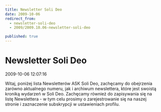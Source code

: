 ```yaml
---
title: Newsletter Soli Deo
date: 2009-10-06
redirect_from: 
  - newsletter-soli-deo
  - 2009/2009.10.06-newsletter-soli-deo

published: true
---
```




# Newsletter Soli Deo

<time>2009-10-06 12:07:16</time>


Witaj, poniżej lista Newsletterów ASK Soli Deo, zachęcamy do obejrzenia zarówno aktualnego numeru, jak i archiwum newslettera, które jest swoistą kroniką wydarzeń w Soli Deo. Zachęcamy również do zapisywania się na listę Newslettera - w tym celu prosimy o zarejestrowanie się na naszej stronie i zaznaczenie subskrypcji w ustawieniach profilu.


<!--CONTENT FROM OLD SERVER (jos before 2013): 
Witaj, poniżej lista Newsletterów ASK Soli Deo, zachęcamy do obejrzenia zarówno aktualnego numeru, jak i archiwum newslettera, które jest swoistą kroniką wydarzeń w Soli Deo. Zachęcamy również do zapisywania się na listę Newslettera - w tym celu prosimy o zarejestrowanie się na naszej stronie i zaznaczenie subskrypcji w ustawieniach profilu.

-->

<!--{{json:{"created_date":"2009-10-06 12:07:16","publish_down":"0000-00-00 00:00:00","id":"48"}}}-->